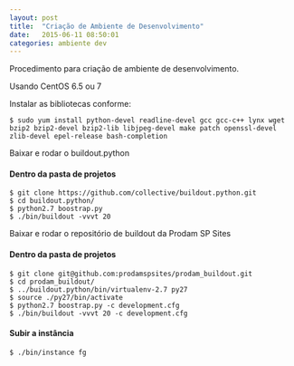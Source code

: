 ```yaml
---
layout: post
title:  "Criação de Ambiente de Desenvolvimento"
date:   2015-06-11 08:50:01
categories: ambiente dev
---
```


Procedimento para criação de ambiente de desenvolvimento.

Usando CentOS 6.5 ou 7

Instalar as bibliotecas conforme:

	$ sudo yum install python-devel readline-devel gcc gcc-c++ lynx wget bzip2 bzip2-devel bzip2-lib libjpeg-devel make patch openssl-devel zlib-devel epel-release bash-completion

Baixar e rodar o buildout.python

#### Dentro da pasta de projetos

	$ git clone https://github.com/collective/buildout.python.git
	$ cd buildout.python/
	$ python2.7 boostrap.py
	$ ./bin/buildout -vvvt 20

Baixar e rodar o repositório de buildout da Prodam SP Sites

#### Dentro da pasta de projetos

	$ git clone git@github.com:prodamspsites/prodam_buildout.git
	$ cd prodam_buildout/
	$ ../buildout.python/bin/virtualenv-2.7 py27
	$ source ./py27/bin/activate
	$ python2.7 boostrap.py -c development.cfg
	$ ./bin/buildout -vvvt 20 -c development.cfg

#### Subir a instância

	$ ./bin/instance fg
